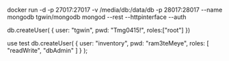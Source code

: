 docker run -d -p 27017:27017 -v /media/db:/data/db -p 28017:28017 --name mongodb tgwin/mongodb mongod --rest --httpinterface --auth

db.createUser(
   {
       user: "tgwin", 
       pwd: "Tmg0415!", 
       roles:["root"]
   })


   use test
db.createUser(
   {
     user: "inventory",
     pwd: "ram3teMeye",
     roles: [ "readWrite", "dbAdmin" ]
   }
);